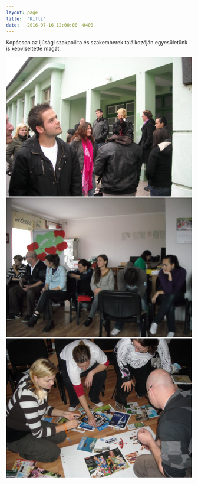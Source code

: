 ```yaml
---
layout: page
title:  "Kifli"
date:   2016-07-16 12:00:00 -0400
---
```

<p>Kopácson az ijúsági szakpoilita és szakemberek találkozóján egyesületünk is képviseltette magát. </p>

<div class="4u"><span class="image fit"><img src="/images/kifli1.JPG" alt="" /></span></div>
<div class="4u"><span class="image fit"><img src="/images/kifli2.JPG" alt="" /></span></div>
<div class="4u$"><span class="image fit"><img src="/images/kifli3.JPG" alt="" /></span></div>